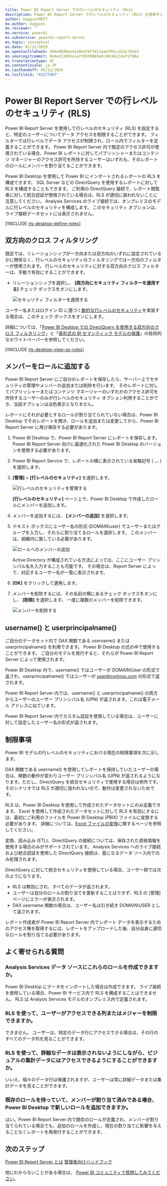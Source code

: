 ```yaml
---
title: Power BI Report Server での行レベルのセキュリティ (RLS)
description: Power BI Report Server で行レベルのセキュリティ (RLS) を使用する方法について説明します。
author: maggiesMSFT
ms.author: maggies
ms.reviewer: ''
ms.service: powerbi
ms.subservice: powerbi-report-server
ms.topic: conceptual
ms.date: 01/22/2019
ms.openlocfilehash: d94e9696ee41e8bd76f7d11aab794ccd2dc701b3
ms.sourcegitcommit: 0e9e211082eca7fd939803e0cd9c6b114af2f90a
ms.translationtype: HT
ms.contentlocale: ja-JP
ms.lasthandoff: 05/13/2020
ms.locfileid: "83277987"
---
```

# <a name="row-level-security-rls-in-power-bi-report-server"></a>Power BI Report Server での行レベルのセキュリティ (RLS)

Power BI Report Server を使用して行レベルのセキュリティ (RLS) を設定すると、特定のユーザーについてデータ アクセスを制限することができます。 フィルターでは行レベルでデータ アクセスが制限され、ロール内でフィルターを定義することができます。  Power BI Report Server 内で既定のアクセス許可が使用されている場合、Power BI レポートに対してパブリッシャーまたはコンテンツ マネージャーのアクセス許可を所持するユーザーはいずれも、そのレポートのロールにメンバーを割り当てることができます。    

Power BI Desktop を使用して Power BI にインポートされるレポートの RLS を構成できます。 SQL Server などの DirectQuery を使用するレポートに対して RLS を構成することもできます。  ご利用の DirectQuery 接続で、レポート閲覧者に対して統合認証が使用されている場合は、RLS が適切に扱われないことに注意してください。 Analysis Services のライブ接続では、オンプレミスのモデルに行レベルのセキュリティを構成します。 このセキュリティ オプションは、ライブ接続データセットには表示されません。 

[!INCLUDE [rls-desktop-define-roles](../includes/rls-desktop-define-roles.md)]

## <a name="bidirectional-cross-filtering"></a>双方向のクロス フィルタリング

既定では、リレーションシップが一方向または双方向のいずれに設定されているかに関係なく、行レベルのセキュリティのフィルタリングでは一方向のフィルターが使用されます。 行レベルのセキュリティに対する双方向のクロス フィルターは、手動で有効にすることができます。

- リレーションシップを選択し、 **[両方向にセキュリティ フィルターを適用する]** チェック ボックスをオンにします。 

    ![セキュリティ フィルターを適用する](media/row-level-security-report-server/rls-apply-security-filter.png)

ユーザー名またはログイン ID に基づく[動的な行レベルのセキュリティ](https://docs.microsoft.com/analysis-services/tutorial-tabular-1200/supplemental-lesson-implement-dynamic-security-by-using-row-filters)を実装する場合は、このチェック ボックスをオンにします。 

詳細については、「[Power BI Desktop での DirectQuery を使用する双方向のクロス フィルタリング](../transform-model/desktop-bidirectional-filtering.md)」と「[表形式の BI セマンティック モデルの保護](https://download.microsoft.com/download/D/2/0/D20E1C5F-72EA-4505-9F26-FEF9550EFD44/Securing%20the%20Tabular%20BI%20Semantic%20Model.docx)」の技術的なホワイトペーパーを参照してください。

[!INCLUDE [rls-desktop-view-as-roles](../includes/rls-desktop-view-as-roles.md)]


## <a name="add-members-to-roles"></a>メンバーをロールに追加する 

Power BI Report Server にご自分のレポートを保存したら、サーバー上でセキュリティの管理やメンバーの追加または削除を行います。 そのレポートに対してパブリッシャーまたはコンテンツ マネージャーのいずれかのアクセス許可を所持するユーザーのみが行レベルのセキュリティ オプション利用することができ、当該オプションは淡色表示となりません。

 レポートにそれが必要とするロールが割り当てられていない場合は、Power BI Desktop でそのレポートを開き、ロールを追加または変更してから、Power BI Report Server に再び保存する必要があります。 

1. Power BI Desktop で、Power BI Report Server にレポートを保存します。 Power BI Report Server 向けに最適化された Power BI Desktop のバージョンを使用する必要があります。
2. Power BI Report Service で、レポートの横に表示されている省略記号 ( **…** ) を選択します。 

3. **[管理]**  >  **[行レベルのセキュリティ]** を選択します。 

     ![行レベルのセキュリティを管理する](media/row-level-security-report-server/power-bi-report-server-rls-dialog.png)

    **[行レベルのセキュリティ]** ページ上で、Power BI Desktop で作成したロールにメンバーを追加します。

5. メンバーを追加するには、 **[メンバーの追加]** を選択します。

1. テキスト ボックスにユーザー名の形式 (DOMAIN\user) でユーザーまたはグループを入力し、それらに割り当てるロールを選択します。 このメンバーは、組織内に属している必要があります。   

    ![ロールへのメンバーの追加](media/row-level-security-report-server/power-bi-report-server-add-members.png)

    Active Directory が構成されている方法によっては、ここにユーザー プリンシパル名を入力することも可能です。 その場合は、Report Server によって、対応するユーザー名が一覧に表示されます。

1. **[OK]** をクリックして適用します。   

8. メンバーを削除するには、その名前の横にあるチェック ボックスをオンにし、 **[削除]** を選択します。  一度に複数のメンバーを削除できます。 

    ![メンバーを削除する](media/row-level-security-report-server/power-bi-report-server-delete-members.png)


## <a name="username-and-userprincipalname"></a>username() と userprincipalname()

ご自分のデータセット内で DAX 関数である username() または userprincipalname() を利用できます。 Power BI Desktop の式の中で使用することができます。 ご自分のモデルを発行すると、それらが Power BI Report Server によって使用されます。

Power BI Desktop 内で、username() ではユーザーが DOMAIN\User の形式で返され、userprincipalname() ではユーザーが user@contoso.com の形式で返されます。

Power BI Report Server 内では、username() と userprincipalname() の両方からユーザーのユーザー プリンシパル名 (UPN) が返されます。これは電子メール アドレスに似ています。

Power BI Report Server 内でカスタム認証を使用している場合は、ユーザーに対して設定したユーザー名の形式が返されます。  

## <a name="limitations"></a>制限事項 

Power BI モデルの行レベルのセキュリティにおける現在の制限事項を次に示します。 

DAX 関数である username() を使用してレポートを保持していたユーザーの場合は、関数の動作が変わりユーザー プリンシパル名 (UPN) が返されるようになります。ただし、DirectQuery を統合セキュリティで使用する場合は例外です。  そのシナリオでは RLS が適切に扱われないので、動作は変更されないためです。

RLS は、Power BI Desktop を使用して作成されたデータセットにのみ定義できます。 Excel を使用して作成されたデータセットに対して RLS を有効にするには、最初にご利用のファイルを Power BI Desktop (PBIX) ファイルに変換する必要があります。 詳細については、[Excel ファイルの変換](../connect-data/desktop-import-excel-workbooks.md)に関するページを参照してください。

変換、読み込み (ETL)、DirectQuery の接続については、保存された資格情報を使用する場合のみがサポートされています。 Analysis Services へのライブ接続および統合認証を使用した DirectQuery 接続は、基になるデータ ソース内でのみ処理されます。 

DirectQuery に対して統合セキュリティを使用している場合、ユーザー側では次のようになります。
- RLS は無効にされ、すべてのデータが返されます。
- ユーザーは自分のロールの割り当てを更新することはできず、RLS の [管理] ページにエラーが表示されます。
- DAX username 関数の場合は、ユーザー名は引き続き DOMAIN\USER として返されます。 

レポート作成者が Power BI Report Server 内でレポート データを表示するためのアクセス権を取得するには、レポートをアップロードした後、自分自身に適切なロールを割り当てる必要があります。 

 

## <a name="faq"></a>よく寄せられる質問 

### <a name="can-i-create-these-roles-for-analysis-services-data-sources"></a>Analysis Services データ ソースにこれらのロールを作成できますか。 

Power BI Desktop にデータをインポートした場合は作成できます。 ライブ接続を使用している場合、Power BI サービス内で RLS を構成することはできません。 RLS は Analysis Services モデルのオンプレミス内で定義されます。 

### <a name="can-i-use-rls-to-limit-the-columns-or-measures-accessible-by-my-users"></a>RLS を使って、ユーザーがアクセスできる列またはメジャーを制限できますか。 

できません。 ユーザーは、特定のデータ行にアクセスできる場合は、その行のすべてのデータ列を見ることができます。 

### <a name="does-rls-let-me-hide-detailed-data-but-give-access-to-data-summarized-in-visuals"></a>RLS を使って、詳細なデータは表示されないようにしながら、ビジュアルの集計データにはアクセスできるようにすることができますか。 

いいえ、個々のデータ行は保護されますが、ユーザーは常に詳細データまたは集計データを見ることができます。 

### <a name="can-i-add-new-roles-in-power-bi-desktop-if-i-already-have-existing-roles-and-members-assigned"></a>既存のロールを持っていて、メンバーが割り当て済みである場合、Power BI Desktop で新しいロールを追加できますか。 

はい。Power BI Report Server 内で既存のロールが定義され、メンバーが割り当てられている場合でも、追加のロールを作成し、現在の割り当てに影響を与えることなくレポートを再発行することができます。 
 

## <a name="next-steps"></a>次のステップ

[Power BI Report Server とは](get-started.md) 
[管理者向けハンドブック](admin-handbook-overview.md)  

他にわからないことがある場合は、 [Power BI コミュニティで質問してみてください](https://community.powerbi.com/)。

